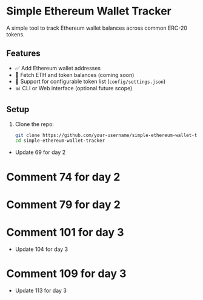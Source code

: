 # Simple Ethereum Wallet Tracker

A simple tool to track Ethereum wallet balances across common ERC-20 tokens.

## Features

- ✅ Add Ethereum wallet addresses
- 🔄 Fetch ETH and token balances (coming soon)
- 📄 Support for configurable token list (`config/settings.json`)
- 📊 CLI or Web interface (optional future scope)

## Setup

1. Clone the repo:
   ```bash
   git clone https://github.com/your-username/simple-ethereum-wallet-tracker.git
   cd simple-ethereum-wallet-tracker
- Update 69 for day 2
# Comment 74 for day 2

# Comment 79 for day 2
# Comment 101 for day 3

- Update 104 for day 3
# Comment 109 for day 3
- Update 113 for day 3
